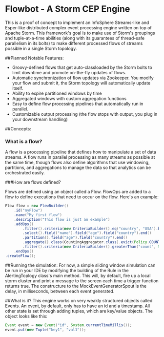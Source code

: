 Flowbot - A Storm CEP Engine
=============================

This is a proof of concept to implement an InfoSphere Streams-like and Esper-like distributed complex event processing engine written on top of Apache Storm. This framework's goal is to make use of Storm's groupings and tuple-at-a-time abilities (along with its guarantees of thread-safe parallelism in its bolts) to make different processed flows of streams possible in a single Storm topology. 


##Planned Notable Features:
- Groovy-defined flows that get auto-classloaded by the Storm bolts to limit downtime and promote on-the-fly updates of flows.
- Automatic synchronization of flow updates via Zookeeper. You modify your flow and submit it, the Storm topology will automatically update itself.
- Ability to expire partitioned windows by time
- Aggregated windows with custom aggregation functions
- Easy to define flow processing pipelines that automatically run in parallel.
- Customizable output processing (the flow stops with output, you plug in your downstream handling)

##Concepts:

### What is a flow?
A flow is a processing pipeline that defines how to manipulate a set of data streams. A flow runs in parallel processing as many streams as possible at the same time, though flows also define algorithms that use windowing, partitions, and aggregations to manage the data so that analytics can be orchestrated easily. 

###How are flows defined?

Flows are defined using an object called a Flow. FlowOps are added to a flow to define executions that need to occur on the flow. Here's an example:

```Java
Flow flow = new FlowBuilder()
    .id("myFlow")
    .name("My first flow")
    .description("This flow is just an example")
    .addOps()
        .filter().criteria(new CriteriaBuilder().eq("country", "USA").build()).end()
        .select().field("name").field("age").field("country").end()
        .partition().field("age").field("country").end()
        .aggregate().class(CountingAggregator.class).evict(Policy.COUNT, 1000).trigger(Policy.TIME, 30).end()
        .filter().criteria(new CriteriaBuilder().greaterThan("count", 50).build()).end()
    .endOps()
.createFlow();
```

##Running the simulation: 
For now, a simple sliding window simulation can be run in your IDE by modifying the building of the Rule in the AlertingToplogy class's main method. This will, by default, fire up a local storm cluster and print a message to the screen each time a trigger function returns true. The constructure to the MockEventGeneratorSpout is the delay, in milliseconds, between each event generated.

##What is it?
This engine works on very weakly structured objects called Events. An event, by default, only has to have an id and a timestamp. All other state is set through adding tuples, which are key/value objects. The object looks like this:

```java
Event event = new Event("id", System.currentTimeMillis());
event.put(new Tuple("key1", "val1"));
```

